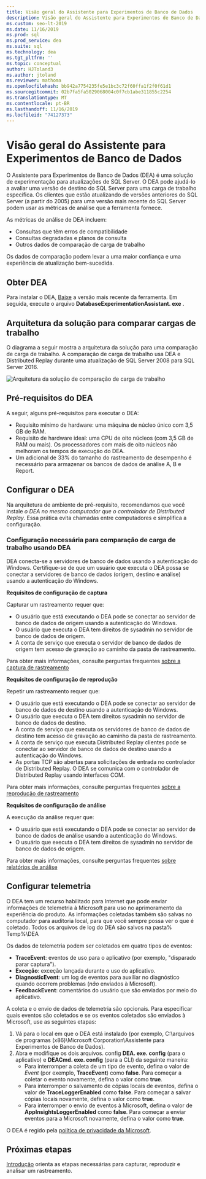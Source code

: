 ```yaml
---
title: Visão geral do Assistente para Experimentos de Banco de Dados
description: Visão geral do Assistente para Experimentos de Banco de Dados
ms.custom: seo-lt-2019
ms.date: 11/16/2019
ms.prod: sql
ms.prod_service: dea
ms.suite: sql
ms.technology: dea
ms.tgt_pltfrm: ''
ms.topic: conceptual
author: HJToland3
ms.author: jtoland
ms.reviewer: mathoma
ms.openlocfilehash: bb942a7754235fe5e1bc3c72f60ffa1f2f0f61d1
ms.sourcegitcommit: 02b7fa5fa5029068004c0f7cb1abe311855c2254
ms.translationtype: MT
ms.contentlocale: pt-BR
ms.lasthandoff: 11/16/2019
ms.locfileid: "74127373"
---
```

# <a name="overview-of-database-experimentation-assistant"></a>Visão geral do Assistente para Experimentos de Banco de Dados

O Assistente para Experimentos de Banco de Dados (DEA) é uma solução de experimentação para atualizações de SQL Server. O DEA pode ajudá-lo a avaliar uma versão de destino do SQL Server para uma carga de trabalho específica. Os clientes que estão atualizando de versões anteriores do SQL Server (a partir do 2005) para uma versão mais recente do SQL Server podem usar as métricas de análise que a ferramenta fornece.

As métricas de análise de DEA incluem:

- Consultas que têm erros de compatibilidade
- Consultas degradadas e planos de consulta
- Outros dados de comparação de carga de trabalho

Os dados de comparação podem levar a uma maior confiança e uma experiência de atualização bem-sucedida.

## <a name="get-dea"></a>Obter DEA

Para instalar o DEA, [Baixe](https://www.microsoft.com/download/details.aspx?id=54090) a versão mais recente da ferramenta. Em seguida, execute o arquivo **DatabaseExperimentationAssistant. exe** .

## <a name="solution-architecture-for-comparing-workloads"></a>Arquitetura da solução para comparar cargas de trabalho

O diagrama a seguir mostra a arquitetura da solução para uma comparação de carga de trabalho. A comparação de carga de trabalho usa DEA e Distributed Replay durante uma atualização de SQL Server 2008 para SQL Server 2016.

![Arquitetura da solução de comparação de carga de trabalho](./media/database-experimentation-assistant-overview/dea-overview-compare-solution-architecture.png)

## <a name="dea-prerequisites"></a>Pré-requisitos do DEA

A seguir, alguns pré-requisitos para executar o DEA:

- Requisito mínimo de hardware: uma máquina de núcleo único com 3,5 GB de RAM.
- Requisito de hardware ideal: uma CPU de oito núcleos (com 3,5 GB de RAM ou mais). Os processadores com mais de oito núcleos não melhoram os tempos de execução do DEA.
- Um adicional de 33% do tamanho do rastreamento de desempenho é necessário para armazenar os bancos de dados de análise A, B e Report.

## <a name="configure-dea"></a>Configurar o DEA

Na arquitetura de ambiente de pré-requisito, recomendamos que você instale *o DEA no mesmo computador que o controlador de Distributed Replay*. Essa prática evita chamadas entre computadores e simplifica a configuração.

### <a name="required-configuration-for-workload-comparison-using-dea"></a>Configuração necessária para comparação de carga de trabalho usando DEA

DEA conecta-se a servidores de banco de dados usando a autenticação do Windows. Certifique-se de que um usuário que executa o DEA possa se conectar a servidores de banco de dados (origem, destino e análise) usando a autenticação do Windows.

**Requisitos de configuração de captura**

Capturar um rastreamento requer que:

- O usuário que está executando o DEA pode se conectar ao servidor de banco de dados de origem usando a autenticação do Windows.
- O usuário que executa o DEA tem direitos de sysadmin no servidor de banco de dados de origem.
- A conta de serviço que executa o servidor de banco de dados de origem tem acesso de gravação ao caminho da pasta de rastreamento.

Para obter mais informações, consulte perguntas frequentes [sobre a captura de rastreamento](database-experimentation-assistant-capture-trace.md#frequently-asked-questions-about-trace-capture)

**Requisitos de configuração de reprodução**

Repetir um rastreamento requer que:

- O usuário que está executando o DEA pode se conectar ao servidor de banco de dados de destino usando a autenticação do Windows.
- O usuário que executa o DEA tem direitos sysadmin no servidor de banco de dados de destino.
- A conta de serviço que executa os servidores de banco de dados de destino tem acesso de gravação ao caminho da pasta de rastreamento.
- A conta de serviço que executa Distributed Replay clientes pode se conectar ao servidor de banco de dados de destino usando a autenticação do Windows.
- As portas TCP são abertas para solicitações de entrada no controlador de Distributed Replay. O DEA se comunica com o controlador de Distributed Replay usando interfaces COM.

Para obter mais informações, consulte perguntas frequentes [sobre a reprodução de rastreamento](database-experimentation-assistant-replay-trace.md#frequently-asked-questions-about-trace-replay)

**Requisitos de configuração de análise**

A execução da análise requer que:

- O usuário que está executando o DEA pode se conectar ao servidor de banco de dados de análise usando a autenticação do Windows.
- O usuário que executa o DEA tem direitos de sysadmin no servidor de banco de dados de origem.

Para obter mais informações, consulte perguntas frequentes [sobre relatórios de análise](database-experimentation-assistant-create-report.md#frequently-asked-questions-about-analysis-reports)

## <a name="set-up-telemetry"></a>Configurar telemetria

O DEA tem um recurso habilitado para Internet que pode enviar informações de telemetria à Microsoft para uso no aprimoramento da experiência do produto. As informações coletadas também são salvas no computador para auditoria local, para que você sempre possa ver o que é coletado. Todos os arquivos de log do DEA são salvos na pasta% Temp%\\DEA

Os dados de telemetria podem ser coletados em quatro tipos de eventos:

- **TraceEvent**: eventos de uso para o aplicativo (por exemplo, "disparado parar captura").
- **Exceção**: exceção lançada durante o uso do aplicativo.
- **DiagnosticEvent**: um log de eventos para auxiliar no diagnóstico quando ocorrem problemas (*não* enviados à Microsoft).
- **FeedbackEvent**: comentários do usuário que são enviados por meio do aplicativo.

A coleta e o envio de dados de telemetria são opcionais. Para especificar quais eventos são coletados e se os eventos coletados são enviados à Microsoft, use as seguintes etapas:

1. Vá para o local em que o DEA está instalado (por exemplo, C:\\arquivos de programas (x86)\\Microsoft Corporation\\Assistente para Experimentos de Banco de Dados).
2. Abra e modifique os dois arquivos. config **DEA. exe. config** (para o aplicativo) e **DEACmd. exe. config** (para a CLI) da seguinte maneira:
    - Para interromper a coleta de um tipo de evento, defina o valor de *Event* (por exemplo, **TraceEvent**) como **false**. Para começar a coletar o evento novamente, defina o valor como **true**.
    - Para interromper o salvamento de cópias locais de eventos, defina o valor de **TraceLoggerEnabled** como **false**. Para começar a salvar cópias locais novamente, defina o valor como **true**.
    - Para interromper o envio de eventos à Microsoft, defina o valor de **AppInsightsLoggerEnabled** como **false**. Para começar a enviar eventos para a Microsoft novamente, defina o valor como **true**.

O DEA é regido pela [política de privacidade da Microsoft](https://aka.ms/dea-privacy).

## <a name="next-steps"></a>Próximas etapas

[Introdução](database-experimentation-assistant-get-started.md) orienta as etapas necessárias para capturar, reproduzir e analisar um rastreamento.
